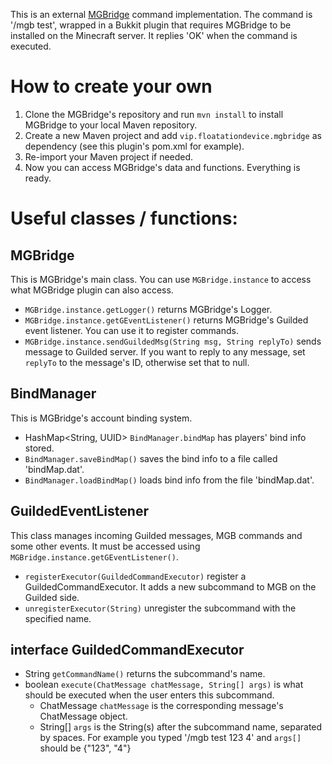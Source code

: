 This is an external [MGBridge](https://github.com/MCUmbrella/MGBridge) command implementation.
The command is '/mgb test', wrapped in a Bukkit plugin that requires MGBridge to be installed on the Minecraft server.
It replies 'OK' when the command is executed.
# How to create your own
1. Clone the MGBridge's repository and run `mvn install` to install MGBridge to your local Maven repository.
2. Create a new Maven project and add `vip.floatationdevice.mgbridge` as dependency (see this plugin's pom.xml for example).
3. Re-import your Maven project if needed.
4. Now you can access MGBridge's data and functions. Everything is ready.

# Useful classes / functions:
## MGBridge
This is MGBridge's main class. You can use `MGBridge.instance` to access what MGBridge plugin can also access.
- `MGBridge.instance.getLogger()` returns MGBridge's Logger.
- `MGBridge.instance.getGEventListener()` returns MGBridge's Guilded event listener. You can use it to register commands.
- `MGBridge.instance.sendGuildedMsg(String msg, String replyTo)` sends message to Guilded server. If you want to reply to any message, set `replyTo` to the message's ID, otherwise set that to null.
## BindManager
This is MGBridge's account binding system.
-  HashMap<String, UUID> `BindManager.bindMap` has players' bind info stored.
- `BindManager.saveBindMap()` saves the bind info to a file called 'bindMap.dat'.
- `BindManager.loadBindMap()` loads bind info from the file 'bindMap.dat'.
## GuildedEventListener
This class manages incoming Guilded messages, MGB commands and some other events. It must be accessed using `MGBridge.instance.getGEventListener()`.
- `registerExecutor(GuildedCommandExecutor)` register a GuildedCommandExecutor. It adds a new subcommand to MGB on the Guilded side.
- `unregisterExecutor(String)` unregister the subcommand with the specified name.
## interface GuildedCommandExecutor
- String `getCommandName()` returns the subcommand's name.
- boolean `execute(ChatMessage chatMessage, String[] args)` is what should be executed when the user enters this subcommand.
  - ChatMessage `chatMessage` is the corresponding message's ChatMessage object.
  - String[] `args` is the String(s) after the subcommand name, separated by spaces. For example you typed '/mgb test 123 4' and `args[]` should be {"123", "4"}
